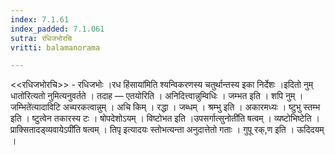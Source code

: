 ```yaml
---
index: 7.1.61
index_padded: 7.1.061
sutra: रधिजभोरचि
vritti: balamanorama

---
```

<<रधिजभोरचि>> - रधिजभोः ।रध हिंसाया॑मिति श्यन्विकरणस्य चतुर्थान्तस्य इका निर्देशः ।इदितो नुम् धातो॑रित्यतो नुमित्यनुवर्तते । तदाह — एतयोरिति । अनिदित्त्वान्नुम्विधिः । जम्भत इति । शपि नुम् ।जम्भिते॑त्यादाविटि अच्परकत्वान्नुम् । अचि किम्  । रद्धा । जब्धम् । श्रम्भु इति । अकारमध्यः । ष्टुभु स्तम्भ इति । ष्टुत्वेन तकारस्य टः । षोपदेशोऽयम् । विष्टोभत इति ।उपसर्गात्सुनोती॑ति षत्वम् । व्यष्टोभिष्टेति ।प्राक्सितादड्व्यवायेऽपी॑ति षत्वम् । तिपृ इत्यादयः स्तोभत्यन्ता अनुदात्तेतो गताः । गुपू रक्,ण इति । ऊदिदयम् । 